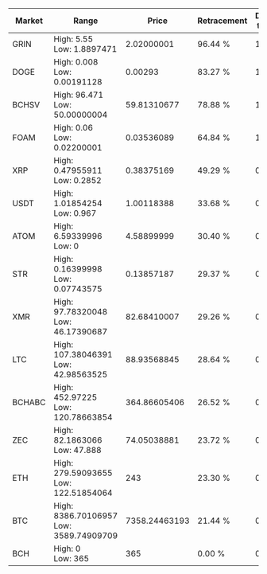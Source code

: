 | Market | Range | Price| Retracement | Doubles to 50% |
| --- | --- | --- | --- | --- |
| GRIN | High: 5.55<br />Low: 1.8897471 | 2.02000001 | 96.44 % | 1.84 |
| DOGE | High: 0.008<br />Low: 0.00191128 | 0.00293 | 83.27 % | 1.69 |
| BCHSV | High: 96.471<br />Low: 50.00000004 | 59.81310677 | 78.88 % | 1.22 |
| FOAM | High: 0.06<br />Low: 0.02200001 | 0.03536089 | 64.84 % | 1.16 |
| XRP | High: 0.47955911<br />Low: 0.2852 | 0.38375169 | 49.29 % | 0.00 |
| USDT | High: 1.01854254<br />Low: 0.967 | 1.00118388 | 33.68 % | 0.00 |
| ATOM | High: 6.59339996<br />Low: 0 | 4.58899999 | 30.40 % | 0.00 |
| STR | High: 0.16399998<br />Low: 0.07743575 | 0.13857187 | 29.37 % | 0.00 |
| XMR | High: 97.78320048<br />Low: 46.17390687 | 82.68410007 | 29.26 % | 0.00 |
| LTC | High: 107.38046391<br />Low: 42.98563525 | 88.93568845 | 28.64 % | 0.00 |
| BCHABC | High: 452.97225<br />Low: 120.78663854 | 364.86605406 | 26.52 % | 0.00 |
| ZEC | High: 82.1863066<br />Low: 47.888 | 74.05038881 | 23.72 % | 0.00 |
| ETH | High: 279.59093655<br />Low: 122.51854064 | 243 | 23.30 % | 0.00 |
| BTC | High: 8386.70106957<br />Low: 3589.74909709 | 7358.24463193 | 21.44 % | 0.00 |
| BCH | High: 0<br />Low: 365 | 365 | 0.00 % | 0.00 |
